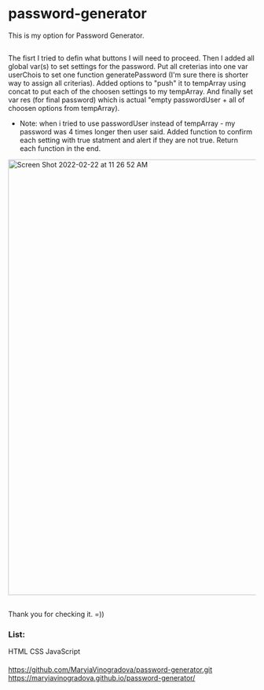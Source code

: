 # password-generator
This is my option for Password Generator. 

## 
The fisrt I tried to defin what buttons I will need to proceed. Then I added all global var(s) to set settings for the password. Put all creterias into one var userChois to set one function generatePassword (I'm sure there is shorter way to assign all criterias). Added options to "push" it to tempArray using concat to put each of the choosen settings to my tempArray. And finally set var res (for final password) which is actual "empty passwordUser + all of choosen options from tempArray). 
* Note: when i tried to use passwordUser instead of tempArray - my password was 4 times longer then user said.
Added function to confirm each setting with true statment and alert if they are not true. Return each function in the end. 

<img width="887" alt="Screen Shot 2022-02-22 at 11 26 52 AM" src="https://user-images.githubusercontent.com/95455286/155253197-f252a19c-0384-436e-9db7-d294d1813d2d.png">

## 
Thank you for checking it. =))

### List:
HTML
CSS
JavaScript


####
https://github.com/MaryiaVinogradova/password-generator.git
https://maryiavinogradova.github.io/password-generator/

